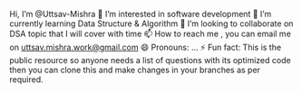  Hi, I’m @Uttsav-Mishra
👀 I’m interested in software development
🌱 I’m currently learning Data Structure & Algorithm
💞️ I’m looking to collaborate on DSA topic that I will cover with time
📫 How to reach me , you can email me on uttsav.mishra.work@gmail.com
😄 Pronouns: ...
⚡ Fun fact: This is the public resource so anyone needs a list of questions with its optimized code then you can clone this and make changes in your branches as per required.
